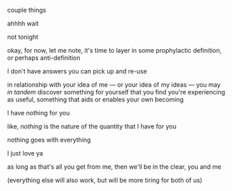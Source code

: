 couple things

ahhhh wait

not tonight

okay, for now, let me note, it's time to layer in some prophylactic definition, or perhaps anti-definition

I don't have answers you can pick up and re-use

in relationship with your idea of me — or your idea of my ideas — you may *in tandem* discover something for yourself that you find you're experiencing as useful, something that aids or enables your own becoming

I have nothing for you

like, *nothing* is the nature of the quantity that I have for you

nothing goes with everything

I just love ya

as long as that's all you get from me, then we'll be in the clear, you and me

(everything else will also work, but will be more tiring for both of us)
